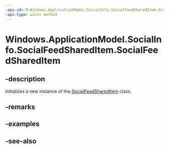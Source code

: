 ----api-id: M:Windows.ApplicationModel.SocialInfo.SocialFeedSharedItem.#ctor
-api-type: winrt method
---<!-- Method syntaxpublic SocialFeedSharedItem()--># Windows.ApplicationModel.SocialInfo.SocialFeedSharedItem.SocialFeedSharedItem## -descriptionInitializes a new instance of the [SocialFeedSharedItem](socialfeedshareditem.md) class.## -remarks## -examples## -see-also
